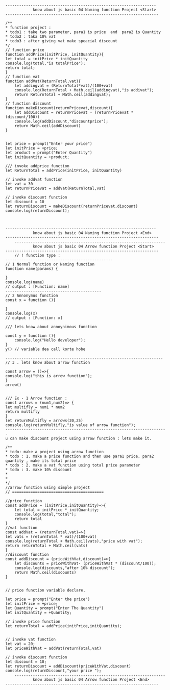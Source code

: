     ------------------------------------------------------------------    
                know about js basic 04 Naming function Project <Start>
    -------------------------------------------------------------------
        
    /**
    * function project :
    * todo1 : take two parameter, para1 is price  and  para2 is Quantity
    * todo2 : taka 10% vat
    * todo3 : after giving vat make speacial discount
    */
    // function price 
    function addPrice(initPrice, initQuantity){
    let total = initPrice * initQuantity
    console.log(total,"is totalPrice");
    return total;
    }
    // function vat
    function addVat(ReturnTotal,vat){
        let addingvat = (ReturnTotal*vat)/(100+vat)
        console.log(ReturnTotal + Math.ceil(addingvat),"is addivat");
        return ReturnTotal + Math.ceil(addingvat);
    }
    // function discount 
    function makeDiscount(returnPricevat,discount){
        let addDiscount = returnPricevat - (returnPricevat * (discount/100))
        console.log(addDiscount,"discountprice");
        return Math.ceil(addDiscount)
    }


    let price = prompt("Enter your price")
    let initPrice = +price;
    let product = prompt("Enter Quantity")
    let initQuantity = +product;

    /// invoke addprice function 
    let ReturnTotal = addPrice(initPrice, initQuantity)

    // invoke addvat function
    let vat = 30
    let returnPricevat = addVat(ReturnTotal,vat)

    // invoke discount function
    let discount = 10
    let returnDiscount = makeDiscount(returnPricevat,discount)
    console.log(returnDiscount);



    ------------------------------------------------------------------    
                know about js basic 04 Naming function Project <End>
    -------------------------------------------------------------------
        ------------------------------------------------------------------    
                know about js basic 04 Arrow function Project <Start>
    -------------------------------------------------------------------
        // ! function type : 
    -----------------------------------------------
    // 1 Normal function or Naming function 
    function name(params) {
        
    }
    console.log(name)
    // output : [Function: name]
    ------------------------------------------
    // 2 Annonymus function 
    const x = function (){

    }
    console.log(x) 
    // output : [Function: x]

    /// lets know about annoynimous function 

    const y = function (){
        console.log("Hello developer");
    }
    y() // variable dea call korte hobe

    ---------------------------------------------------------------------
    // 3 . lets know about arrow function

    const arrow = ()=>{
    console.log("this is arrow function");
    }
    arrow()


    /// Ex - 1 Arrow function : 
    const arrows = (num1,num2)=> {
    let multifly = num1 * num2
    return multifly
    }
    let returnMultifly = arrows(20,25)
    console.log(returnMultifly,"is value of arrow function");
    -----------------------------------------------------------------------
    u can make discount project using arrow function : lets make it.

    /**
    * todo: make a project using arrow function
    * todo : 1. make a price function and then use para1 price, para2 quantity , make its total price
    * todo : 2. make a vat function using total price parameter
    * todo : 3. make 10% discount 
    * 
    * 
    */
    //arrow function using simple project
    // ======================================== 

    //price function
    const addPrice = (initPrice,initQuantity)=>{
        let total = initPrice * initQuantity;
        console.log(total,"total");
        return total
    }
    //vat function
    const addVat = (returnTotal,vat)=>{
    let vats = (returnTotal * vat)/(100+vat)
    console.log(returnTotal + Math.ceil(vats),"price with vat");
    return returnTotal + Math.ceil(vats)
    }
    //discount function
    const addDiscount = (priceWithVat,discount)=>{
        let discounts = priceWithVat- (priceWithVat * (discount/100));
        console.log(discounts,"after 10% discount");
        return Math.ceil(discounts)
    }


    // price function variable declare,

    let price = prompt("Enter the price")
    let initPrice = +price;
    let Quantity = prompt("Enter The Quantity")
    let initQuantity = +Quantity;

    // invoke price function 
    let returnTotal = addPrice(initPrice,initQuantity);


    // invoke vat function 
    let vat = 20;
    let priceWithVat = addVat(returnTotal,vat)

    // invoke discount function 
    let discount = 10;
    let returnDiscount = addDiscount(priceWithVat,discount)
    console.log(returnDiscount,"your price ");
        ------------------------------------------------------------------    
                know about js basic 04 Arrow function Project <End>
    -------------------------------------------------------------------
    
